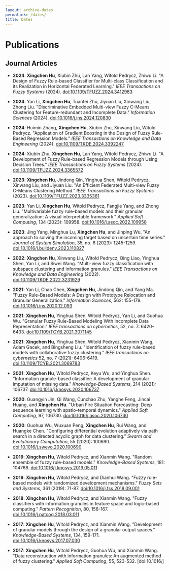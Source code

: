 ```yaml
---
layout: archive-dates
permalink: /dates/
title: Dates
---
```

# Publications

## Journal Articles

- **2024**: **Xingchen Hu**, Xiubin Zhu, Lan Yang, Witold Pedrycz, Zhiwu Li. "A Design of Fuzzy Rule-based Classifier for Multi-class Classification and its Realization in Horizontal Federated Learning." *IEEE Transactions on Fuzzy Systems* (2024). [doi:10.1109/TFUZZ.2024.3412983](https://doi.org/10.1109/TFUZZ.2024.3412983)

- **2024**: Yan Li, **Xingchen Hu**, Tuanfei Zhu, Jiyuan Liu, Xinwang Liu, Zhong Liu. "Discriminative Embedded Multi-view Fuzzy C-Means Clustering for Feature-redundant and Incomplete Data." *Information Sciences* (2024). [doi:10.1016/j.ins.2024.120830](https://doi.org/10.1016/j.ins.2024.120830)

- **2024**: Huimin Zhang, **Xingchen Hu**, Xiubin Zhu, Xinwang Liu, Witold Pedrycz. "Application of Gradient Boosting in the Design of Fuzzy Rule-Based Regression Models." *IEEE Transactions on Knowledge and Data Engineering* (2024). [doi:10.1109/TKDE.2024.3392247](https://doi.org/10.1109/TKDE.2024.3392247)

- **2024**: Xiubin Zhu, **Xingchen Hu**, Lan Yang, Witold Pedrycz, Zhiwu Li. "A Development of Fuzzy Rule-based Regression Models through Using Decision Trees." *IEEE Transactions on Fuzzy Systems* (2024). [doi:10.1109/TFUZZ.2024.3365572](https://doi.org/10.1109/TFUZZ.2024.3365572)

- **2023**: **Xingchen Hu**, Jindong Qin, Yinghua Shen, Witold Pedrycz, Xinwang Liu, and Jiyuan Liu. "An Efficient Federated Multi-view Fuzzy C-Means Clustering Method." *IEEE Transactions on Fuzzy Systems* (2023). [doi:10.1109/TFUZZ.2023.3335361](https://doi.org/10.1109/TFUZZ.2023.3335361)

- **2023**: Yan Li, **Xingchen Hu**, Witold Pedrycz, Fangjie Yang, and Zhong Liu. "Multivariable fuzzy rule-based models and their granular generalization: A visual interpretable framework." *Applied Soft Computing*, 134 (2023): 109958. [doi:10.1016/j.asoc.2022.109958](https://doi.org/10.1016/j.asoc.2022.109958)

- **2023**: Jing Yang, Minghua Lu, **Xingchen Hu**, and Jinping Wu. "An approach to solving the incoming target based on uncertain time series." *Journal of System Simulation*, 35, no. 6 (2023): 1245-1259. [doi:10.1016/j.buildenv.2023.110827](https://doi.org/10.1016/j.buildenv.2023.110827)

- **2022**: **Xingchen Hu**, Xinwang Liu, Witold Pedrycz, Qing Liao, Yinghua Shen, Yan Li, and Siwei Wang. "Multi-view fuzzy classification with subspace clustering and information granules." *IEEE Transactions on Knowledge and Data Engineering* (2022). [doi:10.1109/TKDE.2022.3231929](https://doi.org/10.1109/TKDE.2022.3231929)

- **2021**: Yan Li, Chao Chen, **Xingchen Hu**, Jindong Qin, and Yang Ma. "Fuzzy Rule-Based Models: A Design with Prototype Relocation and Granular Generalization." *Information Sciences*, 562: 155-179. [doi:10.1016/j.ins.2020.12.093](https://doi.org/10.1016/j.ins.2020.12.093)

- **2021**: **Xingchen Hu**, Yinghua Shen, Witold Pedrycz, Yan Li, and Guohua Wu. "Granular Fuzzy Rule-Based Modeling With Incomplete Data Representation." *IEEE transactions on cybernetics*, 52, no. 7: 6420-6433. [doi:10.1109/TCYB.2021.3071145](https://doi.org/10.1109/TCYB.2021.3071145)

- **2021**: **Xingchen Hu**, Yinghua Shen, Witold Pedrycz, Xianmin Wang, Adam Gacek, and Bingsheng Liu. "Identification of fuzzy rule-based models with collaborative fuzzy clustering." *IEEE transactions on cybernetics* 52, no. 7 (2021): 6406-6419. [doi:10.1109/TCYB.2021.3069783](https://doi.org/10.1109/TCYB.2021.3069783)

- **2021**: **Xingchen Hu**, Witold Pedrycz, Keyu Wu, and Yinghua Shen. "Information granule-based classifier: A development of granular imputation of missing data." *Knowledge-Based Systems*, 214 (2021): 106737. [doi:10.1016/j.knosys.2020.106737](https://doi.org/10.1016/j.knosys.2020.106737)

- **2020**: Guangyin Jin, Qi Wang, Cunchao Zhu, Yanghe Feng, Jincai Huang, and **Xingchen Hu**. "Urban Fire Situation Forecasting: Deep sequence learning with spatio-temporal dynamics." *Applied Soft Computing*, 97, 106730. [doi:10.1016/j.asoc.2020.106730](https://doi.org/10.1016/j.asoc.2020.106730)

- **2020**: Guohua Wu, Wuxuan Peng, **Xingchen Hu**, Rui Wang, and Huangke Chen. "Configuring differential evolution adaptively via path search in a directed acyclic graph for data clustering." *Swarm and Evolutionary Computation*, 55 (2020): 100690. [doi:10.1016/j.swevo.2020.100690](https://doi.org/10.1016/j.swevo.2020.100690)

- **2019**: **Xingchen Hu**, Witold Pedrycz, and Xianmin Wang. "Random ensemble of fuzzy rule-based models." *Knowledge-Based Systems*, 181: 104768. [doi:10.1016/j.knosys.2019.05.011](https://doi.org/10.1016/j.knosys.2019.05.011)

- **2019**: **Xingchen Hu**, Witold Pedrycz, and Dianhui Wang. "Fuzzy rule-based models with randomized development mechanisms." *Fuzzy Sets and Systems*, 361 (2019): 71-87. [doi:10.1016/j.fss.2018.09.001](https://doi.org/10.1016/j.fss.2018.09.001)

- **2018**: **Xingchen Hu**, Witold Pedrycz, and Xianmin Wang. "Fuzzy classifiers with information granules in feature space and logic-based computing." *Pattern Recognition*, 80, 156-167. [doi:10.1016/j.patcog.2018.03.011](https://doi.org/10.1016/j.patcog.2018.03.011)

- **2017**: **Xingchen Hu**, Witold Pedrycz, and Xianmin Wang. "Development of granular models through the design of a granular output spaces." *Knowledge-Based Systems*, 134, 159-171. [doi:10.1016/j.knosys.2017.07.030](https://doi.org/10.1016/j.knosys.2017.07.030)

- **2017**: **Xingchen Hu**, Witold Pedrycz, Guohua Wu, and Xianmin Wang. "Data reconstruction with information granules: An augmented method of fuzzy clustering." *Applied Soft Computing*, 55, 523-532. [doi:10.1016/j
